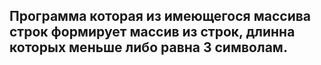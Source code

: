 ## Программа которая из имеющегося массива строк формирует массив из строк, длинна которых меньше либо равна 3 символам.
